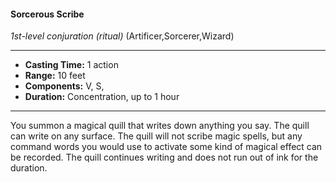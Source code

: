 #### Sorcerous Scribe
*1st-level conjuration* *(ritual)* (Artificer,Sorcerer,Wizard)
___
- **Casting Time:** 1 action
- **Range:** 10 feet
- **Components:** V, S,
- **Duration:** Concentration, up to 1 hour
---
You summon a magical quill that writes down
anything you say. The quill can write on any
surface. The quill will not scribe magic spells, but
any command words you would use to activate
some kind of magical effect can be recorded. The
quill continues writing and does not run out of ink
for the duration.
